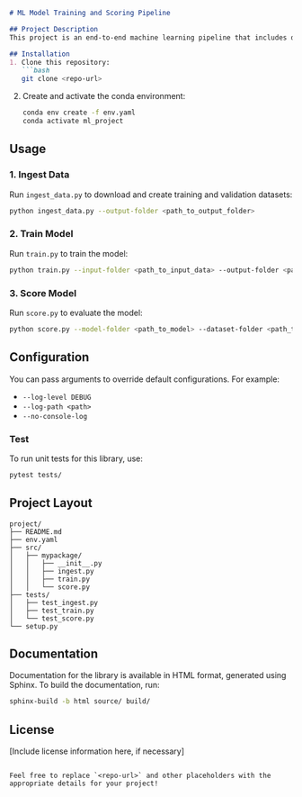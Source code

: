 ```markdown
# ML Model Training and Scoring Pipeline

## Project Description
This project is an end-to-end machine learning pipeline that includes data ingestion, model training, scoring, and logging. The scripts are designed to automate training and scoring workflows, and they can be customized using command-line arguments.

## Installation
1. Clone this repository:
   ```bash
   git clone <repo-url>
   ```

2. Create and activate the conda environment:
   ```bash
   conda env create -f env.yaml
   conda activate ml_project
   ```

## Usage
### 1. Ingest Data
Run `ingest_data.py` to download and create training and validation datasets:
```bash
python ingest_data.py --output-folder <path_to_output_folder>
```

### 2. Train Model
Run `train.py` to train the model:
```bash
python train.py --input-folder <path_to_input_data> --output-folder <path_to_save_model>
```

### 3. Score Model
Run `score.py` to evaluate the model:
```bash
python score.py --model-folder <path_to_model> --dataset-folder <path_to_test_data> --output <path_to_save_predictions>
```

## Configuration
You can pass arguments to override default configurations. For example:
- `--log-level DEBUG`
- `--log-path <path>`
- `--no-console-log`

### Test
To run unit tests for this library, use:
```bash
pytest tests/
```

## Project Layout
```
project/
├── README.md
├── env.yaml
├── src/
│   ├── mypackage/
│   │   ├── __init__.py
│   │   ├── ingest.py
│   │   ├── train.py
│   │   └── score.py
├── tests/
│   ├── test_ingest.py
│   ├── test_train.py
│   └── test_score.py
└── setup.py
```

## Documentation
Documentation for the library is available in HTML format, generated using Sphinx. To build the documentation, run:
```bash
sphinx-build -b html source/ build/
```

## License
[Include license information here, if necessary]
```

Feel free to replace `<repo-url>` and other placeholders with the appropriate details for your project!